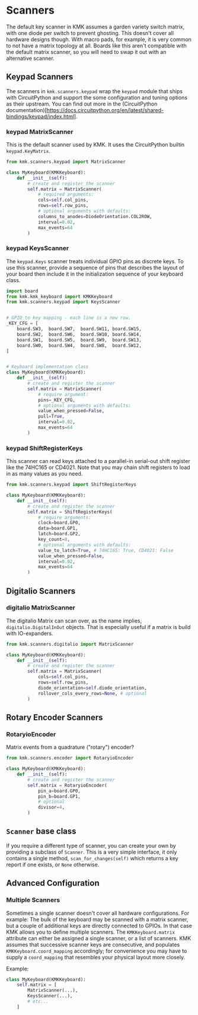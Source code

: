 # Scanners

The default key scanner in KMK assumes a garden variety switch matrix, with
one diode per switch to prevent ghosting.
This doesn't cover all hardware designs though. With macro pads, for example, it
is very common to not have a matrix topology at all.
Boards like this aren't compatible with the default matrix scanner, so you will
need to swap it out with an alternative scanner.


## Keypad Scanners
The scanners in `kmk.scanners.keypad` wrap the `keypad` module that ships with
CircuitPython and support the some configuration and tuning options as their
upstream. You can find out more in the (CircuitPython
documentation)[https://docs.circuitpython.org/en/latest/shared-bindings/keypad/index.html].

### keypad MatrixScanner
This is the default scanner used by KMK.
It uses the CircuitPython builtin `keypad.KeyMatrix`.

```python
from kmk.scanners.keypad import MatrixScanner

class MyKeyboard(KMKKeyboard):
    def __init__(self):
        # create and register the scanner
        self.matrix = MatrixScanner(
            # required arguments:
            cols=self.col_pins,
            rows=self.row_pins,
            # optional arguments with defaults:
            columns_to_anodes=DiodeOrientation.COL2ROW,
            interval=0.02,
            max_events=64
        )

```


### keypad KeysScanner

The `keypad.Keys` scanner treats individual GPIO pins as discrete keys. To use
this scanner, provide a sequence of pins that describes the layout of your
board then include it in the initialization sequence of your keyboard class.

```python
import board
from kmk.kmk_keyboard import KMKKeyboard
from kmk.scanners.keypad import KeysScanner


# GPIO to key mapping - each line is a new row.
_KEY_CFG = [
    board.SW3,  board.SW7,  board.SW11, board.SW15,
    board.SW2,  board.SW6,  board.SW10, board.SW14,
    board.SW1,  board.SW5,  board.SW9,  board.SW13,
    board.SW0,  board.SW4,  board.SW8,  board.SW12,
]


# Keyboard implementation class
class MyKeyboard(KMKKeyboard):
    def __init__(self):
        # create and register the scanner
        self.matrix = MatrixScanner(
            # require argument:
            pins=_KEY_CFG,
            # optional arguments with defaults:
            value_when_pressed=False,
            pull=True,
            interval=0.02,
            max_events=64
        )
```


### keypad ShiftRegisterKeys

This scanner can read keys attached to a parallel-in serial-out shift register
like the 74HC165 or CD4021. Note that you may chain shift registers to load in
as many values as you need.
```python
from kmk.scanners.keypad import ShiftRegisterKeys

class MyKeyboard(KMKKeyboard):
    def __init__(self):
        # create and register the scanner
        self.matrix = ShiftRegisterKeys(
            # require arguments:
            clock=board.GP0,
            data=board.GP1,
            latch=board.GP2,
            key_count=8,
            # optional arguments with defaults:
            value_to_latch=True, # 74HC165: True, CD4021: False
            value_when_pressed=False,
            interval=0.02,
            max_events=64
        )
```


## Digitalio Scanners

### digitalio MatrixScanner

The digitalio Matrix can scan over, as the name implies, `digitalio.DigitalInOut`
objects. That is especially useful if a matrix is build with IO-expanders.

```python
from kmk.scanners.digitalio import MatrixScanner

class MyKeyboard(KMKKeyboard):
    def __init__(self):
        # create and register the scanner
        self.matrix = MatrixScanner(
            cols=self.col_pins,
            rows=self.row_pins,
            diode_orientation=self.diode_orientation,
            rollover_cols_every_rows=None, # optional
        )
```


## Rotary Encoder Scanners

### RotaryioEncoder

Matrix events from a quadrature ("rotary") encoder?

```python
from kmk.scanners.encoder import RotaryioEncoder

class MyKeyboard(KMKKeyboard):
    def __init__(self):
        # create and register the scanner
        self.matrix = RotaryioEncoder(
            pin_a=board.GP0,
            pin_b=board.GP1,
            # optional
            divisor=4,
        )
```


## `Scanner` base class

If you require a different type of scanner, you can create your own by
providing a subclass of `Scanner`. This is a very simple interface, it only
contains a single method, `scan_for_changes(self)` which returns a key report
if one exists, or `None` otherwise.


## Advanced Configuration

### Multiple Scanners

Sometimes a single scanner doesn't cover all hardware configurations. For
example: The bulk of the keyboard may be scanned with a matrix scanner, but a
couple of additional keys are directly connected to GPIOs.
In that case KMK allows you to define multiple scanners. The `KMKKeyboard.matrix` attribute can either be assigned a single scanner, or a list of scanners.
KMK assumes that successive scanner keys are consecutive, and populates
`KMKKeyboard.coord_mapping` accordingly; for convenience you may have to supply a `coord_mapping` that resembles your physical layout more closely.

Example:
```python
class MyKeyboard(KMKKeyboard):
    self.matrix = [
        MatrixScanner(...),
        KeysScanner(...),
        # etc...
    ]
```
